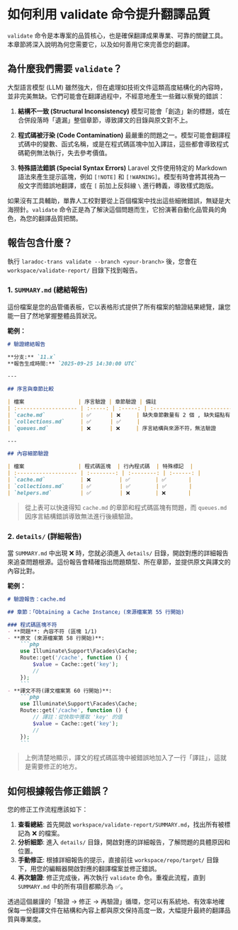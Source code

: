 # 如何利用 validate 命令提升翻譯品質

`validate` 命令是本專案的品質核心，也是確保翻譯成果專業、可靠的關鍵工具。本章節將深入說明為何您需要它，以及如何善用它來完善您的翻譯。

## 為什麼我們需要 `validate`？

大型語言模型 (LLM) 雖然強大，但在處理如技術文件這類高度結構化的內容時，並非完美無缺。它們可能會在翻譯過程中，不經意地產生一些難以察覺的錯誤：

1.  **結構不一致 (Structural Inconsistency)**
    模型可能會「創造」新的標題，或在合併段落時「遺漏」整個章節，導致譯文的目錄與原文對不上。

2.  **程式碼被汙染 (Code Contamination)**
    最嚴重的問題之一。模型可能會翻譯程式碼中的變數、函式名稱，或是在程式碼區塊中加入譯註，這些都會導致程式碼範例無法執行，失去參考價值。

3.  **特殊語法錯誤 (Special Syntax Errors)**
    Laravel 文件使用特定的 Markdown 語法來產生提示區塊，例如 `[!NOTE]` 和 `[!WARNING]`。模型有時會將其視為一般文字而錯誤地翻譯，或在 `[` 前加上反斜線 `\` 進行轉義，導致樣式跑版。

如果沒有工具輔助，單靠人工校對要從上百個檔案中找出這些細微錯誤，無疑是大海撈針。`validate` 命令正是為了解決這個問題而生，它扮演著自動化品管員的角色，為您的翻譯品質把關。

## 報告包含什麼？

執行 `laradoc-trans validate --branch <your-branch>` 後，您會在 `workspace/validate-report/` 目錄下找到報告。

### 1. `SUMMARY.md` (總結報告)

這份檔案是您的品管儀表板，它以表格形式提供了所有檔案的驗證結果總覽，讓您能一目了然地掌握整體品質狀況。

**範例：**
```markdown
# 驗證總結報告

**分支:** `11.x`
**報告生成時間:** `2025-09-25 14:30:00 UTC`

---

## 序言與章節比較

| 檔案                 | 序言驗證 | 章節驗證 | 備註                                 |
| :------------------- | :-----: | :-----: | :----------------------------------- |
| `cache.md`           | ✅      | ❌     | 缺失章節數量有 2 個 , 缺失錨點有 1 個  |
| `collections.md`     | ✅      | ✅     |                                      |
| `queues.md`          | ❌      | ❌     | 序言結構與來源不符，無法驗證           |

---

## 內容細節驗證

| 檔案                 | 程式碼區塊  | 行內程式碼  | 特殊標記  |
| :------------------- | :--------: | :--------: | :------: |
| `cache.md`           | ❌         | ✅        | ✅       |
| `collections.md`     | ✅         | ✅        | ✅       |
| `helpers.md`         | ✅         | ❌        | ❌       |
```
> 從上表可以快速得知 `cache.md` 的章節和程式碼區塊有問題，而 `queues.md` 因序言結構錯誤導致無法進行後續驗證。

### 2. `details/` (詳細報告)

當 `SUMMARY.md` 中出現 ❌ 時，您就必須進入 `details/` 目錄，開啟對應的詳細報告來追查問題根源。這份報告會精確指出問題類型、所在章節，並提供原文與譯文的內容比對。

**範例：**
```markdown
# 驗證報告：cache.md

## 章節：「Obtaining a Cache Instance」(來源檔案第 55 行開始)

### 程式碼區塊不符
- **問題**: 內容不符 (區塊 1/1)
- **原文 (來源檔案第 58 行開始)**:
    ```php
    use Illuminate\Support\Facades\Cache;
    Route::get('/cache', function () {
        $value = Cache::get('key');
        //
    });
    ```
- **譯文不符(譯文檔案第 60 行開始)**:
    ```php
    use Illuminate\Support\Facades\Cache;
    Route::get('/cache', function () {
        // 譯註：從快取中獲取 'key' 的值
        $value = Cache::get('key');
        //
    });
    ```
```
> 上例清楚地顯示，譯文的程式碼區塊中被錯誤地加入了一行「譯註」，這就是需要修正的地方。

## 如何根據報告修正錯誤？

您的修正工作流程應該如下：

1.  **查看總結**: 首先開啟 `workspace/validate-report/SUMMARY.md`，找出所有被標記為 ❌ 的檔案。
2.  **分析細節**: 進入 `details/` 目錄，開啟對應的詳細報告，了解問題的具體原因和位置。
3.  **手動修正**: 根據詳細報告的提示，直接前往 `workspace/repo/target/` 目錄下，用您的編輯器開啟對應的翻譯檔案並修正錯誤。
4.  **再次驗證**: 修正完成後，再次執行 `validate` 命令。重複此流程，直到 `SUMMARY.md` 中的所有項目都顯示為 ✅。

透過這個嚴謹的「驗證 → 修正 → 再驗證」循環，您可以有系統地、有效率地確保每一份翻譯文件在結構和內容上都與原文保持高度一致，大幅提升最終的翻譯品質與專業度。
